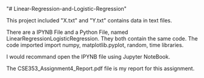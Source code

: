 "# Linear-Regression-and-Logistic-Regression" 

This project included "X.txt" and "Y.txt" contains data in text files.

There are a IPYNB File and a Python File, named LinearRegressionLogisticRegression. 
They both contain the same code. The code imported import numpy, matplotlib.pyplot, random, time libraries.

I would recommand open the IPYNB file using Jupyter NoteBook.

The CSE353_Assignment4_Report.pdf file is my report for this assignment.
